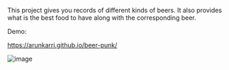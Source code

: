 This project gives you records of different kinds of beers.
It also provides what is the best food to have along with the corresponding beer.

Demo:

https://arunkarri.github.io/beer-punk/

![image](https://user-images.githubusercontent.com/14010423/110234717-0aca2d80-7f52-11eb-9369-bc78eb55626a.png)

